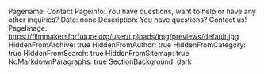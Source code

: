 Pagename: Contact
Pageinfo: You have questions, want to help or have any other inquiries?
Date: none
Description: You have questions? Contact us!
PageImage: https://filmmakersforfuture.org/user/uploads/img/previews/default.jpg
HiddenFromArchive: true
HiddenFromAuthor: true
HiddenFromCategory: true
HiddenFromSearch: true
HiddenFromSitemap: true
NoMarkdownParagraphs: true
SectionBackground: dark
